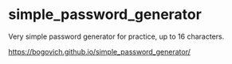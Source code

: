 # simple_password_generator

Very simple password generator for practice, up to 16 characters.

https://bogovich.github.io/simple_password_generator/
